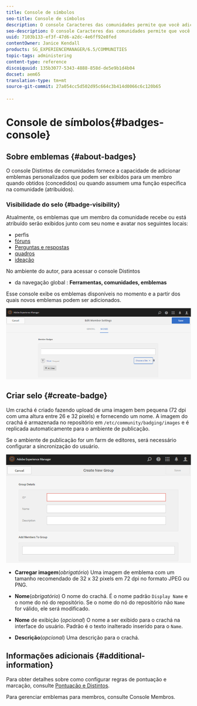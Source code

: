 ```yaml
---
title: Console de símbolos
seo-title: Console de símbolos
description: O console Caracteres das comunidades permite que você adicione emblemas personalizados que podem ser exibidos para membros quando ganhados (premiados) ou quando assumem uma função específica na comunidade (atribuídos)
seo-description: O console Caracteres das comunidades permite que você adicione emblemas personalizados que podem ser exibidos para membros quando ganhados (premiados) ou quando assumem uma função específica na comunidade (atribuídos)
uuid: 7103b133-ef3f-47d6-a2dc-4e6ff92e8fed
contentOwner: Janice Kendall
products: SG_EXPERIENCEMANAGER/6.5/COMMUNITIES
topic-tags: administering
content-type: reference
discoiquuid: 135b3077-5343-4888-858d-de5e9b1d4b04
docset: aem65
translation-type: tm+mt
source-git-commit: 27a054cc5d502d95c664c3b414d0066c6c120b65

---
```



# Console de símbolos{#badges-console}

## Sobre emblemas {#about-badges}

O console Distintos de comunidades fornece a capacidade de adicionar emblemas personalizados que podem ser exibidos para um membro quando obtidos (concedidos) ou quando assumem uma função específica na comunidade (atribuídos).

### Visibilidade do selo {#badge-visibility}

Atualmente, os emblemas que um membro da comunidade recebe ou está atribuído serão exibidos junto com seu nome e avatar nos seguintes locais:

* perfis
* [fóruns](/help/communities/forum.md)
* [Perguntas e respostas](/help/communities/working-with-qna.md)
* [quadros](/help/communities/enabling-leaderboard.md)
* [ideação](/help/communities/ideation-feature.md)

No ambiente do autor, para acessar o console Distintos

* da navegação global : **Ferramentas, comunidades, emblemas**

Esse console exibe os emblemas disponíveis no momento e a partir dos quais novos emblemas podem ser adicionados.

![chlimage_1-123](assets/chlimage_1-123.png)

## Criar selo {#create-badge}

Um crachá é criado fazendo upload de uma imagem bem pequena (72 dpi com uma altura entre 26 e 32 pixels) e fornecendo um nome. A imagem do crachá é armazenada no repositório em `/etc/community/badging/images` e é replicada automaticamente para o ambiente de publicação.

Se o ambiente de publicação for um farm de editores, será necessário configurar a sincronização [](/help/communities/sync.md)do usuário.

![chlimage_1-124](assets/chlimage_1-124.png)

* **Carregar imagem**(*obrigatório*) Uma imagem de emblema com um tamanho recomendado de 32 x 32 pixels em 72 dpi no formato JPEG ou PNG.

* **Nome**(*obrigatório*) O nome do crachá. É o nome padrão `Display Name` e o nome do nó do repositório. Se o nome do nó do repositório não `Name` for válido, ele será modificado.

* **Nome** de exibição (*opcional*) O nome a ser exibido para o crachá na interface do usuário. Padrão é o texto inalterado inserido para o `Name`.

* **Descrição**(*opcional*) Uma descrição para o crachá.

## Informações adicionais {#additional-information}

Para obter detalhes sobre como configurar regras de pontuação e marcação, consulte [Pontuação e Distintos](/help/communities/implementing-scoring.md).

Para gerenciar emblemas para membros, consulte Console [](/help/communities/members.md)Membros.

